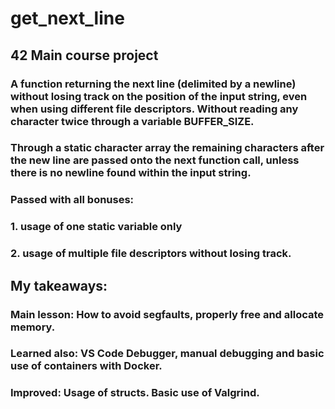 # get_next_line
## 42 Main course project

### A function returning the next line (delimited by a newline) without losing track on the position of the input string, even when using different file descriptors. Without reading any character twice through a variable BUFFER_SIZE.
### Through a static character array the remaining characters after the new line are passed onto the next function call, unless there is no newline found within the input string.

### Passed with all bonuses:

### 1. usage of one static variable only
### 2. usage of multiple file descriptors without losing track.

## My takeaways:

### Main lesson:  How to avoid segfaults, properly free and allocate memory.

### Learned also: VS Code Debugger, manual debugging and basic use of containers with Docker.
### Improved:     Usage of structs. Basic use of Valgrind.
